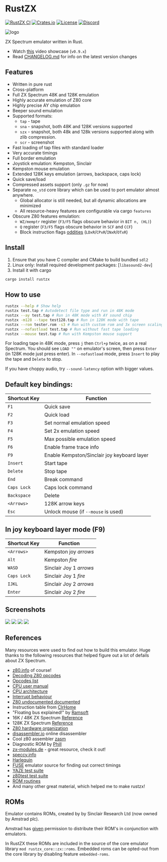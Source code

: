 RustZX
===============================

[![RustZX CI](https://github.com/rustzx/rustzx/actions/workflows/ci.yml/badge.svg)](https://github.com/rustzx/rustzx/actions/workflows/ci.yml)
[![Crates.io](https://img.shields.io/crates/v/rustzx)](https://crates.io/crates/rustzx)
[![License](https://img.shields.io/crates/l/rustzx)](https://github.com/rustzx/rustzx/blob/master/LICENSE.md)
[![Discord](https://img.shields.io/discord/844696167794475009?logo=discord&logoColor=white)](https://discord.gg/aSHJh8UJre)

![logo](assets/logo_small.png)

ZX Spectrum emulator written in Rust.
- Watch [this](https://youtu.be/Xho3GWFyP2I) video showcase (`v0.9.x`)
- Read [CHANGELOG.md](CHANGELOG.md) for info on the latest version changes

## Features
- Written in pure rust
- Cross-platform
- Full ZX Spectrum 48K and 128K emulation
- Highly accurate emulation of Z80 core
- Highly precise AY chip emulation
- Beeper sound emulation
- Supported formats:
    - `tap` - tape
    - `sna` - snapshot, both 48K and 128K versions supported
    - `szx` - snapshot, both 48k and 128k versions supported along with 
        zlib compression.
    - `scr` - screenshot
- Fast loading of tap files with standard loader
- Very accurate timings
- Full border emulation
- Joystick emulation: Kempston, Sinclair
- Kempston mouse emulation
- Extended 128K keys emulation (arrows, backspace, caps lock)
- Quick save/load
- Compressed assets support (only `.gz` for now)
- Separate `no_std` core library which can be used to port emulator
  almost anywhere.
    - Global allocator is still needed, but all dynamic
       allocations are minimized
    - All resource-heavy features are configurable via cargo `features`
- Obscure Z80 features emulation:
    - `WZ/memptr` register (`F3/F5` flags obscure behavior in `BIT n, (HL)`)
    - `Q` register (`F3/F5` flags obscure behavior in `SCF` and `CCF`)
    - Block instruction flags [oddities](https://github.com/MrKWatkins/ZXSpectrumNextTests/tree/develop/Tests/ZX48_ZX128/Z80BlockInstructionFlags) (`LDxR`/`CPxR`/`INxR`/`OTxR`)

## Install
1. Ensure that you have C compiler and CMake to build bundled `sdl2`
2. Linux only: Install required development packages: [`libasound2-dev`]
3. Install it with cargo
```bash
cargo install rustzx
```

## How to use
```bash
rustzx --help # Show help
rustzx test.tap # Autodetect file type and run in 48K mode
rustzx --ay test.tap # Run in 48K mode with AY sound chip
rustzx -m128 --tape test128.tap # Run in 128K mode with tape
rustzx --rom tester.rom -s3 # Run with custom rom and 3x screen scaling
rustzx --nofastload test.tap # Run without fast tape loading
rustzx --mouse test.tap # Run with Kempston mouse support
```
For loading tape in 48K mode, press `j` then `Ctrl+p` twice, as on a real Spectrum.
You should see `LOAD ""` on emulator's screen, then press `Enter` (in 128K mode just press enter).
In `--nofastload` mode, press `Insert` to play the tape and `Delete` to stop.

If you have choppy audio, try `--sound-latency` option with bigger values.

## Default key bindings:
Shortcut Key    | Function  
----------------|-----------
 `F1` | Quick save
 `F2` | Quick load
 `F3` | Set normal emulation speed
 `F4` | Set 2x emulation speed
 `F5` | Max possible emulation speed
 `F6` | Enable frame trace info
 `F9` | Enable Kempston/Sinclair joy keyboard layer
 `Insert` | Start tape
 `Delete`| Stop tape
 `End` | Break command
 `Caps Lock` | Caps lock command
 `Backspace` | Delete
 `<Arrows>` | 128K arrow keys
 `Esc` | Unlock mouse (if `--mouse` is used)

## In joy keyboard layer mode (F9)
Shortcut Key    | Function  
----------------|-----------
 `<Arrows>` | Kempston joy *arrows*
 `Alt` | Kempston *fire*
 `WASD`| Sinclair Joy 1 *arrows*
 `Caps Lock` | Sinclair Joy 1 *fire*
 `IJKL`| Sinclair Joy 2 *arrows*
 `Enter` | Sinclair Joy 2 *fire*

## Screenshots
![](screenshots/rain.png)
![](screenshots/q.png)
![](screenshots/arkanoid.png)
![](screenshots/sentinel.png)

## References
Many resources were used to find out how to build this emulator.
Huge thanks to the following resources that helped figure out a lot of
defails about ZX Spectrum.
-  [z80.info](http://www.z80.info/) of course!
- [Decoding Z80 opcodes](http://www.z80.info/decoding.htm)
- [Opcodes list](http://www.z80.info/z80code.txt)
- [CPU user manual](http://www.z80.info/zip/z80cpu_um.pdf)
- [CPU architecture](http://www.z80.info/z80arki.htm)
- [Interrupt behaviour](http://www.z80.info/interrup.htm)
- [Z80 undocumented documented](http://www.z80.info/zip/z80-documented.pdf)
- Instruction table from [ClrHome](http://clrhome.org/table/)
- "Floating bus explained!" by [Ramsoft](http://ramsoft.bbk.org.omegahg.com/floatingbus.html)
- 16K / 48K ZX Spectrum [Reference](http://www.worldofspectrum.org/faq/reference/48kreference.htm)
- 128K ZX Spectrum [Reference](http://www.worldofspectrum.org/faq/reference/128kreference.htm)
- [Z80 hardware organization](http://www.msxarchive.nl/pub/msx/mirrors/msx2.com/zaks/z80prg02.htm)
- [disassembler.io](https://www.onlinedisassembler.com) online disassembler
- Cool z80 assembler [zasm](http://k1.spdns.de/Develop/Projects/zasm-4.0/Distributions/)
- Diagnostic ROM by [Phill](http://www.retroleum.co.uk/electronics-articles/a-diagnostic-rom-image-for-the-zx-spectrum/)
- [zx-modules.de](http://www.zx-modules.de/) - great resource, check it out!
- [speccy.info](http://speccy.info)
- [Harlequin](http://www.zxdesign.info/harlequin.shtml)
- [FUSE](http://fuse-emulator.sourceforge.net/) emulator source for finding out correct timings
- [YAZE test suite](https://www.mathematik.uni-ulm.de/users/ag/yaze-ag/)
- [z80test test suite](https://github.com/raxoft/z80test)
- [ROM routines](https://skoolkid.github.io/rom/maps/routines.html)
- And many other great material, which helped me to make rustzx!

## ROMs
Emulator contains ROMs, created by by Sinclair Research Ltd (now owned by Amstrad plc).

Amstrad has [given](https://groups.google.com/forum/?hl=en#!msg/comp.sys.amstrad.8bit/HtpBU2Bzv_U/HhNDSU3MksAJ)
permission to distribute their ROM's in conjunction with emulators.

In RustZX these ROMs are included in the source of the core emulator library `mod rustzx_core::zx::roms`. Embedded roms
can be opted-out from the core library by disabling feature `embedded-roms`.
